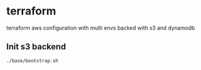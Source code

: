 # terraform

terraform aws configuration with multi envs backed with s3 and dynamodb

## Init s3 backend
`./base/bootstrap.sh`
